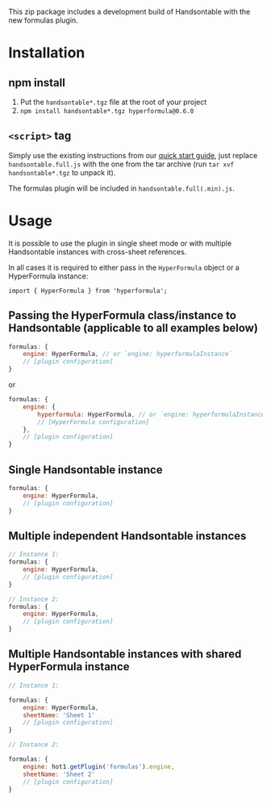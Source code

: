 This zip package includes a development build of Handsontable with the new formulas plugin.

# Installation

## npm install

1. Put the `handsontable*.tgz` file at the root of your project
2. `npm install handsontable*.tgz hyperformula@0.6.0`


## `<script>` tag

Simply use the existing instructions from our [quick start guide](https://handsontable.com/docs/8.3.2/tutorial-quick-start.html), just replace `handsontable.full.js` with the one from the tar archive (run `tar xvf handsontable*.tgz` to unpack it).

The formulas plugin will be included in `handsontable.full(.min).js`.


# Usage

It is possible to use the plugin in single sheet mode or with multiple Handsontable instances with cross-sheet references.

In all cases it is required to either pass in the `HyperFormula` object or a HyperFormula instance:

```
import { HyperFormula } from 'hyperformula';
```

## Passing the HyperFormula class/instance to Handsontable (applicable to all examples below)

```js
formulas: {
    engine: HyperFormula, // or `engine: hyperformulaInstance`
    // [plugin configuration]
}
```

or

```js
formulas: {
    engine: {
        hyperformula: HyperFormula, // or `engine: hyperformulaInstance`
        // [HyperFormula configuration]
    },
    // [plugin configuration]
}
```

## Single Handsontable instance

```js
formulas: {
    engine: HyperFormula,
    // [plugin configuration]
}
```

## Multiple independent Handsontable instances

```js
// Instance 1:
formulas: {
    engine: HyperFormula,
    // [plugin configuration]
}

// Instance 2:
formulas: {
    engine: HyperFormula,
    // [plugin configuration]
}
```

## Multiple Handsontable instances with shared HyperFormula instance

```js
// Instance 1:

formulas: {
    engine: HyperFormula,
    sheetName: 'Sheet 1'
    // [plugin configuration]
}

// Instance 2:

formulas: {
    engine: hot1.getPlugin('formulas').engine,
    sheetName: 'Sheet 2'
    // [plugin configuration]
}
```
